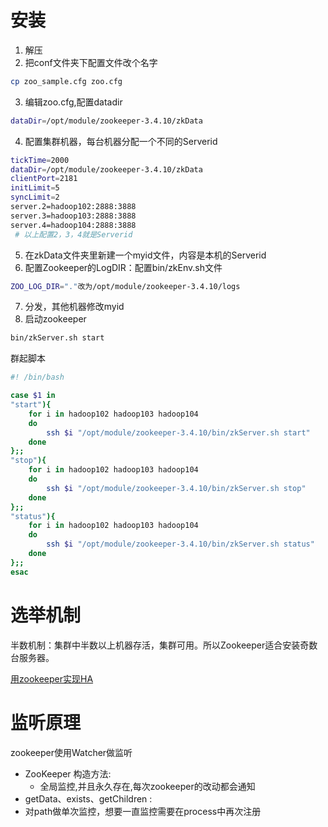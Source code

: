 # 安装

1. 解压
2. 把conf文件夹下配置文件改个名字
```bash
cp zoo_sample.cfg zoo.cfg
```
3. 编辑zoo.cfg,配置datadir
```bash
dataDir=/opt/module/zookeeper-3.4.10/zkData
```
4. 配置集群机器，每台机器分配一个不同的Serverid
```bash
tickTime=2000
dataDir=/opt/module/zookeeper-3.4.10/zkData
clientPort=2181
initLimit=5
syncLimit=2
server.2=hadoop102:2888:3888
server.3=hadoop103:2888:3888
server.4=hadoop104:2888:3888
 # 以上配置2，3，4就是Serverid
```
5. 在zkData文件夹里新建一个myid文件，内容是本机的Serverid
6. 配置Zookeeper的LogDIR：配置bin/zkEnv.sh文件
```bash
ZOO_LOG_DIR="."改为/opt/module/zookeeper-3.4.10/logs
```
7. 分发，其他机器修改myid
8. 启动zookeeper
```bash
bin/zkServer.sh start
```
群起脚本
```bash
#! /bin/bash

case $1 in
"start"){
	for i in hadoop102 hadoop103 hadoop104
	do
		ssh $i "/opt/module/zookeeper-3.4.10/bin/zkServer.sh start"
	done
};;
"stop"){
	for i in hadoop102 hadoop103 hadoop104
	do
		ssh $i "/opt/module/zookeeper-3.4.10/bin/zkServer.sh stop"
	done
};;
"status"){
	for i in hadoop102 hadoop103 hadoop104
	do
		ssh $i "/opt/module/zookeeper-3.4.10/bin/zkServer.sh status"
	done
};;
esac
```

# 选举机制

半数机制：集群中半数以上机器存活，集群可用。所以Zookeeper适合安装奇数台服务器。

[用zookeeper实现HA](https://blog.csdn.net/zhongqi2513/article/details/92840447)

# 监听原理



zookeeper使用Watcher做监听

* ZooKeeper 构造方法:
  * 全局监控,并且永久存在,每次zookeeper的改动都会通知
*  getData、exists、getChildren :
  * 对path做单次监控，想要一直监控需要在process中再次注册

